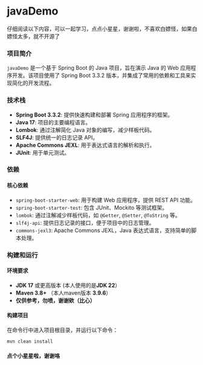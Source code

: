 # javaDemo

仔细阅读以下内容，可以一起学习，点点小星星，谢谢啦，不喜欢白嫖怪，如果白嫖怪太多，就不开源了

### 项目简介

`javaDemo` 是一个基于 Spring Boot 的 Java 项目，旨在演示 Java 的 Web 应用程序开发。该项目使用了 Spring Boot 3.3.2 版本，并集成了常用的依赖和工具来实现简化的开发流程。

### 技术栈

- **Spring Boot 3.3.2**: 提供快速构建和部署 Spring 应用程序的框架。
- **Java 17**: 项目的主要编程语言。
- **Lombok**: 通过注解简化 Java 对象的编写，减少样板代码。
- **SLF4J**: 提供统一的日志记录 API。
- **Apache Commons JEXL**: 用于表达式语言的解析和执行。
- **JUnit**: 用于单元测试。

### 依赖

#### 核心依赖
- `spring-boot-starter-web`: 用于构建 Web 应用程序，提供 REST API 功能。
- `spring-boot-starter-test`: 包含 JUnit、Mockito 等测试框架。
- `lombok`: 通过注解减少样板代码，如 `@Getter`, `@Setter`, `@ToString` 等。
- `slf4j-api`: 提供日志记录的接口，便于项目中的日志管理。
- `commons-jexl3`: Apache Commons JEXL，Java 表达式语言，支持简单的脚本处理。

### 构建和运行

#### 环境要求
- **JDK 17** 或更高版本  (本人使用的是**JDK 22**）
- **Maven 3.8+** （本人maven版本 **3.9.6**）
- **仅供参考，勿喷，谢谢欸（比心）**

#### 构建项目 

在命令行中进入项目根目录，并运行以下命令：

```bash
mvn clean install
```
#### 点个小星星啦，谢谢咯
